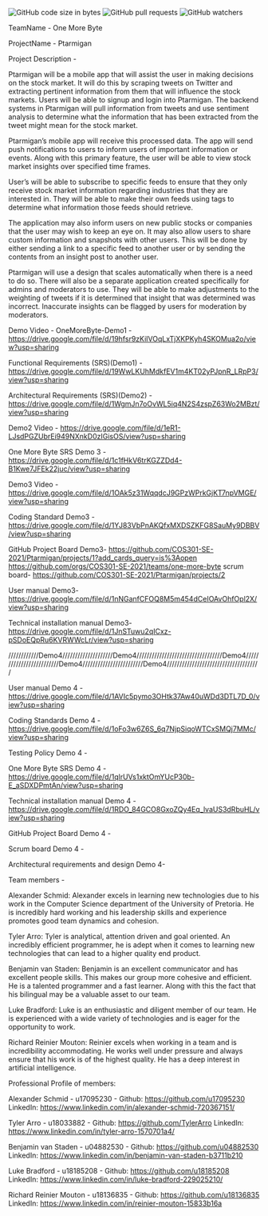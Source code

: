 ![GitHub code size in bytes](https://img.shields.io/github/languages/code-size/COS301-SE-2021/Ptarmigan)  ![GitHub pull requests](https://img.shields.io/github/issues-pr/COS301-SE-2021/Ptarmigan?style=plastic)  ![GitHub watchers](https://img.shields.io/github/watchers/COS301-SE-2021/Ptarmigan?style=plastic)

TeamName - One More Byte

ProjectName - Ptarmigan

Project Description -

Ptarmigan will be a mobile app that will assist the user in making decisions on the stock market. It will do this by scraping tweets on Twitter and extracting pertinent information from them that will influence the stock markets. Users will be able to signup and login into Ptarmigan. The backend systems in Ptarmigan will pull information from tweets and use sentiment analysis to determine what the information that has been extracted from the tweet might mean for the stock market.

Ptarmigan’s mobile app will receive this processed data. The app will send push notifications to users to inform users of important information or events. Along with this primary feature, the user will be able to view stock market insights over specified time frames.

User’s will be able to subscribe to specific feeds to ensure that they only receive stock market information regarding industries that they are interested in. They will be able to make their own feeds using tags to determine what information those feeds should retrieve.

The application may also inform users on new public stocks or companies that the user may wish to keep an eye on. It may also allow users to share custom information and snapshots with other users. This will be done by either sending a link to a specific feed to another user or by sending the contents from an insight post to another user.

Ptarmigan will use a design that scales automatically when there is a need to do so. There will also be a separate application created specifically for admins and moderators to use. They will be able to make adjustments to the weighting of tweets if it is determined that insight that was determined was incorrect. Inaccurate insights can be flagged by users for moderation by moderators.

Demo Video - OneMoreByte-Demo1 - https://drive.google.com/file/d/19hfsr9zKiIVOqLxTjXKPKyh4SKOMua2o/view?usp=sharing

Functional Requirements (SRS)(Demo1) - https://drive.google.com/file/d/19WwLKUhMdkfEV1m4KT02yPJpnR_LRpP3/view?usp=sharing

Architectural Requirements (SRS)(Demo2) - https://drive.google.com/file/d/1WgmJn7oOvWL5iq4N2S4zspZ63Wo2MBzt/view?usp=sharing

Demo2 Video - https://drive.google.com/file/d/1eR1-LJsdPGZUbrEi949NXnkD0zIGisOS/view?usp=sharing

One More Byte SRS Demo 3 - https://drive.google.com/file/d/1c1fHkV6trKGZZDd4-B1Kwe7JFEk22juc/view?usp=sharing

Demo3 Video - https://drive.google.com/file/d/1OAk5z31WqqdcJ9GPzWPrkGjKT7npVMGE/view?usp=sharing

Coding Standard Demo3 - https://drive.google.com/file/d/1YJ83VbPnAKQfxMXDSZKFG8SauMy9DBBV/view?usp=sharing

GitHub Project Board Demo3- 
https://github.com/COS301-SE-2021/Ptarmigan/projects/1?add_cards_query=is%3Aopen
https://github.com/orgs/COS301-SE-2021/teams/one-more-byte
scrum board- https://github.com/COS301-SE-2021/Ptarmigan/projects/2

User manual Demo3- https://drive.google.com/file/d/1nNGanfCFOQ8M5m454dCeIOAvOhfOpl2X/view?usp=sharing

Technical installation manual Demo3- https://drive.google.com/file/d/1JnSTuwu2qICxz-pSDoEQpRu6KVRWWcLr/view?usp=sharing

////////////Demo4////////////////////Demo4//////////////////////////////////Demo4/////////////////////////Demo4////////////////////////Demo4/////////////////////////////////////

User manual Demo 4 - https://drive.google.com/file/d/1AVIc5pymo3OHtk37Aw40uWDd3DTL7D_0/view?usp=sharing

Coding Standards Demo 4 - https://drive.google.com/file/d/1oFo3w6Z6S_6q7NjpSiqoWTCxSMQj7MMc/view?usp=sharing

Testing Policy Demo 4 -

One More Byte SRS Demo 4 - https://drive.google.com/file/d/1qlrUVs1xktOmYUcP30b-E_aSDXDPmtAn/view?usp=sharing 

Technical installation manual Demo 4 - https://drive.google.com/file/d/1RDO_84GCO8GxoZQy4Eq_lvaUS3dRbuHL/view?usp=sharing

GitHub Project Board Demo 4 - 

Scrum board Demo 4 - 

Architectural requirements and design Demo 4- 

Team members - 

Alexander Schmid: Alexander excels in learning new technologies due to his work in the Computer Science department of the University of Pretoria. He is incredibly hard working and his leadership skills and experience promotes good team dynamics and cohesion.

Tyler Arro: Tyler is analytical, attention driven and goal oriented. An incredibly efficient programmer, he is adept when it comes to learning new technologies that can lead to a higher quality end product.

Benjamin van Staden: Benjamin is an excellent communicator and has excellent people skills. This makes our group more cohesive and efficient. He is a talented programmer and a fast learner. Along with this the fact that his bilingual may be a valuable asset to our team.

Luke Bradford: Luke is an enthusiastic and diligent member of our team. He is experienced with a wide variety of technologies and is eager for the opportunity to work.

Richard Reinier Mouton: Reinier excels when working in a team and is incredibility accommodating. He works well under pressure and always ensure that his work is of the highest quality. He has a deep interest in artificial intelligence.


Professional Profile of members:

Alexander Schmid - u17095230 - Github: https://github.com/u17095230 
LinkedIn: https://www.linkedin.com/in/alexander-schmid-720367151/

Tyler Arro -  u18033882 - Github: https://github.com/TylerArro 
LinkedIn: https://www.linkedin.com/in/tyler-arro-1570701a4/

Benjamin van Staden -  u04882530 - Github: https://github.com/u04882530 
LinkedIn: https://www.linkedin.com/in/benjamin-van-staden-b3711b210

Luke Bradford -  u18185208 - Github: https://github.com/u18185208 
LinkedIn: https://www.linkedin.com/in/luke-bradford-229025210/

Richard Reinier Mouton -  u18136835 - Github: https://github.com/u18136835 
LinkedIn: https://www.linkedin.com/in/reinier-mouton-15833b16a



